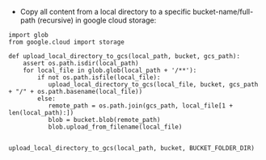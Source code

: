 - Copy all content from a local directory to a specific bucket-name/full-path (recursive) in google cloud storage:
```
import glob
from google.cloud import storage

def upload_local_directory_to_gcs(local_path, bucket, gcs_path):
    assert os.path.isdir(local_path)
    for local_file in glob.glob(local_path + '/**'):
        if not os.path.isfile(local_file):
           upload_local_directory_to_gcs(local_file, bucket, gcs_path + "/" + os.path.basename(local_file))
        else:
           remote_path = os.path.join(gcs_path, local_file[1 + len(local_path):])
           blob = bucket.blob(remote_path)
           blob.upload_from_filename(local_file)


upload_local_directory_to_gcs(local_path, bucket, BUCKET_FOLDER_DIR)
```
